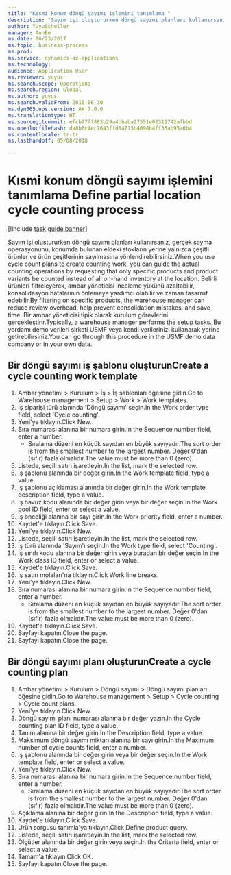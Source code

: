 ```yaml
--- 
title: "Kısmi konum döngü sayımı işlemini tanımlama "
description: "Sayım işi oluştururken döngü sayımı planları kullanırsanız, gerçek sayma operasyonunu, konumda bulunan eldeki stokların yerine yalnızca çeşitli ürünler ve ürün çeşitlerinin sayılmasına yönlendirebilirsiniz."
author: YuyuScheller
manager: AnnBe
ms.date: 06/23/2017
ms.topic: business-process
ms.prod: 
ms.service: dynamics-ax-applications
ms.technology: 
audience: Application User
ms.reviewer: yuyus
ms.search.scope: Operations
ms.search.region: Global
ms.author: yuyus
ms.search.validFrom: 2016-06-30
ms.dyn365.ops.version: AX 7.0.0
ms.translationtype: HT
ms.sourcegitcommit: efcb77ff883b29a4bbaba27551e02311742afbbd
ms.openlocfilehash: da8b6c4ec7643ffd84713b4098b4ff35ab95a6b4
ms.contentlocale: tr-tr
ms.lasthandoff: 05/08/2018

---
```

# <a name="define-partial-location-cycle-counting-process"></a><span data-ttu-id="1b091-103">Kısmi konum döngü sayımı işlemini tanımlama </span><span class="sxs-lookup"><span data-stu-id="1b091-103">Define partial location cycle counting process</span></span> 

[!include [task guide banner](../../includes/task-guide-banner.md)]

<span data-ttu-id="1b091-104">Sayım işi oluştururken döngü sayımı planları kullanırsanız, gerçek sayma operasyonunu, konumda bulunan eldeki stokların yerine yalnızca çeşitli ürünler ve ürün çeşitlerinin sayılmasına yönlendirebilirsiniz.</span><span class="sxs-lookup"><span data-stu-id="1b091-104">When you use cycle count plans to create counting work, you can guide the actual counting operations by requesting that only specific products and product variants be counted instead of all on-hand inventory at the location.</span></span> <span data-ttu-id="1b091-105">Belirli ürünleri filtreleyerek, ambar yöneticisi inceleme yükünü azaltabilir, konsolidasyon hatalarının önlemeye yardımcı olabilir ve zaman tasarruf edebilir.</span><span class="sxs-lookup"><span data-stu-id="1b091-105">By filtering on specific products, the warehouse manager can reduce review overhead, help prevent consolidation mistakes, and save time.</span></span> <span data-ttu-id="1b091-106">Bir ambar yöneticisi tipik olarak kurulum görevlerini gerçekleştirir.</span><span class="sxs-lookup"><span data-stu-id="1b091-106">Typically, a warehouse manager performs the setup tasks.</span></span> <span data-ttu-id="1b091-107">Bu yordamı demo verileri şirketi USMF veya kendi verilerinizi kullanarak yerine getirebilirsiniz.</span><span class="sxs-lookup"><span data-stu-id="1b091-107">You can go through this procedure in the USMF demo data company or in your own data.</span></span>


## <a name="create-a-cycle-counting-work-template"></a><span data-ttu-id="1b091-108">Bir döngü sayımı iş şablonu oluşturun</span><span class="sxs-lookup"><span data-stu-id="1b091-108">Create a cycle counting work template</span></span>
1. <span data-ttu-id="1b091-109">Ambar yönetimi > Kurulum > İş > İş şablonları öğesine gidin.</span><span class="sxs-lookup"><span data-stu-id="1b091-109">Go to Warehouse management > Setup > Work > Work templates.</span></span>
2. <span data-ttu-id="1b091-110">İş siparişi türü alanında 'Döngü sayımı' seçin.</span><span class="sxs-lookup"><span data-stu-id="1b091-110">In the Work order type field, select 'Cycle counting'.</span></span>
3. <span data-ttu-id="1b091-111">Yeni'ye tıklayın.</span><span class="sxs-lookup"><span data-stu-id="1b091-111">Click New.</span></span>
4. <span data-ttu-id="1b091-112">Sıra numarası alanına bir numara girin.</span><span class="sxs-lookup"><span data-stu-id="1b091-112">In the Sequence number field, enter a number.</span></span>
    * <span data-ttu-id="1b091-113">Sıralama düzeni en küçük sayıdan en büyük sayıyadır.</span><span class="sxs-lookup"><span data-stu-id="1b091-113">The sort order is from the smallest number to the largest number.</span></span> <span data-ttu-id="1b091-114">Değer 0'dan (sıfır) fazla olmalıdır.</span><span class="sxs-lookup"><span data-stu-id="1b091-114">The value must be more than 0 (zero).</span></span>  
5. <span data-ttu-id="1b091-115">Listede, seçili satırı işaretleyin.</span><span class="sxs-lookup"><span data-stu-id="1b091-115">In the list, mark the selected row.</span></span>
6. <span data-ttu-id="1b091-116">İş şablonu alanında bir değer girin.</span><span class="sxs-lookup"><span data-stu-id="1b091-116">In the Work template field, type a value.</span></span>
7. <span data-ttu-id="1b091-117">İş şablonu açıklaması alanında bir değer girin.</span><span class="sxs-lookup"><span data-stu-id="1b091-117">In the Work template description field, type a value.</span></span>
8. <span data-ttu-id="1b091-118">İş havuz kodu alanında bir değer girin veya bir değer seçin.</span><span class="sxs-lookup"><span data-stu-id="1b091-118">In the Work pool ID field, enter or select a value.</span></span>
9. <span data-ttu-id="1b091-119">İş önceliği alanına bir sayı girin.</span><span class="sxs-lookup"><span data-stu-id="1b091-119">In the Work priority field, enter a number.</span></span>
10. <span data-ttu-id="1b091-120">Kaydet'e tıklayın.</span><span class="sxs-lookup"><span data-stu-id="1b091-120">Click Save.</span></span>
11. <span data-ttu-id="1b091-121">Yeni'ye tıklayın.</span><span class="sxs-lookup"><span data-stu-id="1b091-121">Click New.</span></span>
12. <span data-ttu-id="1b091-122">Listede, seçili satırı işaretleyin.</span><span class="sxs-lookup"><span data-stu-id="1b091-122">In the list, mark the selected row.</span></span>
13. <span data-ttu-id="1b091-123">İş türü alanında 'Sayım'ı seçin.</span><span class="sxs-lookup"><span data-stu-id="1b091-123">In the Work type field, select 'Counting'.</span></span>
14. <span data-ttu-id="1b091-124">İş sınıfı kodu alanına bir değer girin veya buradan bir değer seçin.</span><span class="sxs-lookup"><span data-stu-id="1b091-124">In the Work class ID field, enter or select a value.</span></span>
15. <span data-ttu-id="1b091-125">Kaydet'e tıklayın.</span><span class="sxs-lookup"><span data-stu-id="1b091-125">Click Save.</span></span>
16. <span data-ttu-id="1b091-126">İş satırı molaları'na tıklayın.</span><span class="sxs-lookup"><span data-stu-id="1b091-126">Click Work line breaks.</span></span>
17. <span data-ttu-id="1b091-127">Yeni'ye tıklayın.</span><span class="sxs-lookup"><span data-stu-id="1b091-127">Click New.</span></span>
18. <span data-ttu-id="1b091-128">Sıra numarası alanına bir numara girin.</span><span class="sxs-lookup"><span data-stu-id="1b091-128">In the Sequence number field, enter a number.</span></span>
    * <span data-ttu-id="1b091-129">Sıralama düzeni en küçük sayıdan en büyük sayıyadır.</span><span class="sxs-lookup"><span data-stu-id="1b091-129">The sort order is from the smallest number to the largest number.</span></span> <span data-ttu-id="1b091-130">Değer 0'dan (sıfır) fazla olmalıdır.</span><span class="sxs-lookup"><span data-stu-id="1b091-130">The value must be more than 0 (zero).</span></span>  
19. <span data-ttu-id="1b091-131">Kaydet'e tıklayın.</span><span class="sxs-lookup"><span data-stu-id="1b091-131">Click Save.</span></span>
20. <span data-ttu-id="1b091-132">Sayfayı kapatın.</span><span class="sxs-lookup"><span data-stu-id="1b091-132">Close the page.</span></span>
21. <span data-ttu-id="1b091-133">Sayfayı kapatın.</span><span class="sxs-lookup"><span data-stu-id="1b091-133">Close the page.</span></span>

## <a name="create-a-cycle-counting-plan"></a><span data-ttu-id="1b091-134">Bir döngü sayımı planı oluşturun</span><span class="sxs-lookup"><span data-stu-id="1b091-134">Create a cycle counting plan</span></span>
1. <span data-ttu-id="1b091-135">Ambar yönetimi > Kurulum > Döngü sayımı > Döngü sayımı planları öğesine gidin.</span><span class="sxs-lookup"><span data-stu-id="1b091-135">Go to Warehouse management > Setup > Cycle counting > Cycle count plans.</span></span>
2. <span data-ttu-id="1b091-136">Yeni'ye tıklayın.</span><span class="sxs-lookup"><span data-stu-id="1b091-136">Click New.</span></span>
3. <span data-ttu-id="1b091-137">Döngü sayımı planı numarası alanına bir değer yazın.</span><span class="sxs-lookup"><span data-stu-id="1b091-137">In the Cycle counting plan ID field, type a value.</span></span>
4. <span data-ttu-id="1b091-138">Tanım alanına bir değer girin.</span><span class="sxs-lookup"><span data-stu-id="1b091-138">In the Description field, type a value.</span></span>
5. <span data-ttu-id="1b091-139">Maksimum döngü sayımı miktarı alanına bir sayı girin.</span><span class="sxs-lookup"><span data-stu-id="1b091-139">In the Maximum number of cycle counts field, enter a number.</span></span>
6. <span data-ttu-id="1b091-140">İş şablonu alanında bir değer girin veya bir değer seçin.</span><span class="sxs-lookup"><span data-stu-id="1b091-140">In the Work template field, enter or select a value.</span></span>
7. <span data-ttu-id="1b091-141">Yeni'ye tıklayın.</span><span class="sxs-lookup"><span data-stu-id="1b091-141">Click New.</span></span>
8. <span data-ttu-id="1b091-142">Sıra numarası alanına bir numara girin.</span><span class="sxs-lookup"><span data-stu-id="1b091-142">In the Sequence number field, enter a number.</span></span>
    * <span data-ttu-id="1b091-143">Sıralama düzeni en küçük sayıdan en büyük sayıyadır.</span><span class="sxs-lookup"><span data-stu-id="1b091-143">The sort order is from the smallest number to the largest number.</span></span> <span data-ttu-id="1b091-144">Değer 0'dan (sıfır) fazla olmalıdır.</span><span class="sxs-lookup"><span data-stu-id="1b091-144">The value must be more than 0 (zero).</span></span>  
9. <span data-ttu-id="1b091-145">Açıklama alanına bir değer girin.</span><span class="sxs-lookup"><span data-stu-id="1b091-145">In the Description field, type a value.</span></span>
10. <span data-ttu-id="1b091-146">Kaydet'e tıklayın.</span><span class="sxs-lookup"><span data-stu-id="1b091-146">Click Save.</span></span>
11. <span data-ttu-id="1b091-147">Ürün sorgusu tanımla'ya tıklayın.</span><span class="sxs-lookup"><span data-stu-id="1b091-147">Click Define product query.</span></span>
12. <span data-ttu-id="1b091-148">Listede, seçili satırı işaretleyin.</span><span class="sxs-lookup"><span data-stu-id="1b091-148">In the list, mark the selected row.</span></span>
13. <span data-ttu-id="1b091-149">Ölçütler alanında bir değer girin veya seçin.</span><span class="sxs-lookup"><span data-stu-id="1b091-149">In the Criteria field, enter or select a value.</span></span>
14. <span data-ttu-id="1b091-150">Tamam'a tıklayın.</span><span class="sxs-lookup"><span data-stu-id="1b091-150">Click OK.</span></span>
15. <span data-ttu-id="1b091-151">Sayfayı kapatın.</span><span class="sxs-lookup"><span data-stu-id="1b091-151">Close the page.</span></span>


